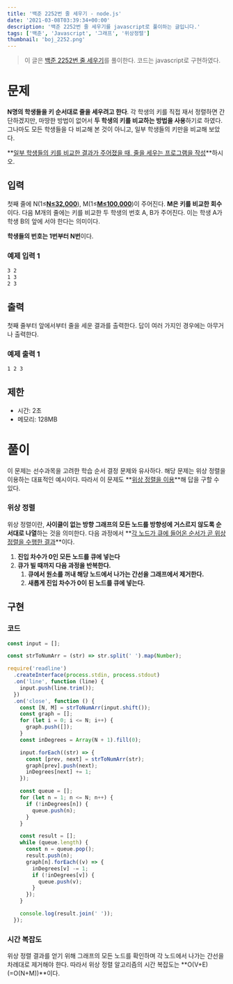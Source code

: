 ```yaml
---
title: '백준 2252번 줄 세우기 - node.js'
date: '2021-03-08T03:39:34+00:00'
description: '백준 2252번 줄 세우기를 javascript로 풀이하는 글입니다.'
tags: ['백준', 'Javascript', '그래프', '위상정렬']
thumbnail: 'boj_2252.png'
---
```


> 이 글은 [백준 2252번 줄 세우기](https://www.acmicpc.net/problem/2252)를 풀이한다. 코드는 javascript로 구현하였다.

# 문제

**N명의 학생들을 키 순서대로 줄을 세우려고 한다**. 각 학생의 키를 직접 재서 정렬하면 간단하겠지만, 마땅한 방법이 없어서 **두 학생의 키를 비교하는 방법을 사용**하기로 하였다. 그나마도 모든 학생들을 다 비교해 본 것이 아니고, 일부 학생들의 키만을 비교해 보았다.

**<u>일부 학생들의 키를 비교한 결과가 주어졌을 때, 줄을 세우는 프로그램을 작성</u>**하시오.

## 입력

첫째 줄에 N(1≤**<u>N≤32,000</u>**), M(1≤**<u>M≤100,000</u>**)이 주어진다. **M은 키를 비교한 회수**이다. 다음 M개의 줄에는 키를 비교한 두 학생의 번호 A, B가 주어진다. 이는 학생 A가 학생 B의 앞에 서야 한다는 의미이다.

**학생들의 번호는 1번부터 N번**이다.

### 예제 입력 1

```bash
3 2
1 3
2 3
```

## 출력

첫째 줄부터 앞에서부터 줄을 세운 결과를 출력한다. 답이 여러 가지인 경우에는 아무거나 출력한다.

### 예제 출력 1

```bash
1 2 3
```

## 제한

- 시간: 2초
- 메모리: 128MB

# 풀이

이 문제는 선수과목을 고려한 학습 순서 결정 문제와 유사하다. 해당 문제는 위상 정렬을 이용하는 대표적인 예시이다. 따라서 이 문제도 **<u>위상 정렬을 이용</u>**해 답을 구할 수 있다.

### 위상 정렬

위상 정렬이란, **사이클이 없는 방향 그래프의 모든 노드를 방향성에 거스르지 않도록 순서대로 나열**하는 것을 의미한다. 다음 과정에서 **<u>각 노드가 큐에 들어온 순서가 곧 위상 정렬을 수행한 결과</u>**이다.

1. **진입 차수가 0인 모든 노드를 큐에 넣는다**
2. **큐가 빌 때까지 다음 과정을 반복한다.**
   1. **큐에서 원소를 꺼내 해당 노드에서 나가는 간선을 그래프에서 제거한다.**
   2. **새롭게 진입 차수가 0이 된 노드를 큐에 넣는다.**

## 구현

### 코드

```jsx
const input = [];

const strToNumArr = (str) => str.split(' ').map(Number);

require('readline')
  .createInterface(process.stdin, process.stdout)
  .on('line', function (line) {
    input.push(line.trim());
  })
  .on('close', function () {
    const [N, M] = strToNumArr(input.shift());
    const graph = [];
    for (let i = 0; i <= N; i++) {
      graph.push([]);
    }
    const inDegrees = Array(N + 1).fill(0);

    input.forEach((str) => {
      const [prev, next] = strToNumArr(str);
      graph[prev].push(next);
      inDegrees[next] += 1;
    });

    const queue = [];
    for (let n = 1; n <= N; n++) {
      if (!inDegrees[n]) {
        queue.push(n);
      }
    }

    const result = [];
    while (queue.length) {
      const n = queue.pop();
      result.push(n);
      graph[n].forEach((v) => {
        inDegrees[v] -= 1;
        if (!inDegrees[v]) {
          queue.push(v);
        }
      });
    }

    console.log(result.join(' '));
  });
```

### 시간 복잡도

위상 정렬 결과를 얻기 위해 그래프의 모든 노드를 확인하며 각 노드에서 나가는 간선을 차례대로 제거해야 한다. 따라서 위상 정렬 알고리즘의 시간 복잡도는 **O(V+E)(=O(N+M))**이다.
